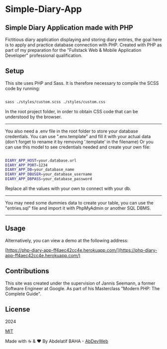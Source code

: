 # Simple-Diary-App

## Simple Diary Application made with PHP

Fictitious diary application displaying and storing diary entries, the goal here is to apply and practice database connection with PHP.
Created with PHP as part of my preparation for the "Fullstack Web & Mobile Application Developer" professional qualification.

## Setup

This site uses PHP and Sass.
It is therefore necessary to compile the SCSS code by running:

```bash

sass ./styles/custom.scss ./styles/custom.css

```

In the root project folder, in order to obtain CSS code that can be understood by the browser.

---

You also need a .env file in the root folder to store your database credentials.
You can use ".env.template" and fill it with your actual data (don't forget to rename it by removing '.template' in the filename)
Or you can use this model to see credentials needed and create your own file:

```bash

DIARY_APP_HOST=your.database.url
DIARY_APP_PORT=1234
DIARY_APP_DB=your_database_name
DIARY_APP_DBUSER=your_database_username
DIARY_APP_DBPASS=your_database_password

```

Replace all the values with your own to connect with your db.

---

You may need some dummies data to create your table, you can use the "entries.sql" file and import it with PhpMyAdmin or another SQL DBMS.

---

## Usage

Alternatively, you can view a demo at the following address:

[https://php-diary-app-ff4aec42cc4e.herokuapp.com/](https://php-diary-app-ff4aec42cc4e.herokuapp.com/)

## Contributions

This site was created under the supervision of Jannis Seemann, a former Software Engineer at Google.
As part of his Masterclass "Modern PHP: The Complete Guide".

## License

2024

[MIT](https://choosealicense.com/licenses/mit/)

Made with ☕ & ❤️ By Abdelatif BAHA - [AbDevWeb](https://AbDevWeb.com)
